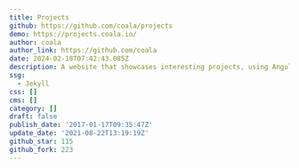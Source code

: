```yaml
---
title: Projects
github: https://github.com/coala/projects
demo: https://projects.coala.io/
author: coala
author_link: https://github.com/coala
date: 2024-02-18T07:42:43.085Z
description: A website that showcases interesting projects, using Angular JS.
ssg:
  - Jekyll
css: []
cms: []
category: []
draft: false
publish_date: '2017-01-17T09:35:47Z'
update_date: '2021-08-22T13:19:19Z'
github_star: 115
github_fork: 223
---
```

